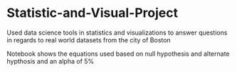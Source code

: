 # Statistic-and-Visual-Project
Used data science tools in statistics and visualizations to answer questions in regards to real world datasets from the city of Boston

Notebook shows the equations used based on null hypothesis and alternate hypthosis and an alpha of 5%
